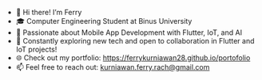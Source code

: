 - 👋 Hi there! I’m Ferry
- 🎓 Computer Engineering Student at Binus University
- 💼 Passionate about Mobile App Development with Flutter, IoT, and AI
- 🌱 Constantly exploring new tech and open to collaboration in Flutter and IoT projects!
- 🌐 Check out my portfolio: https://ferrykurniawan28.github.io/portofolio
- 📫 Feel free to reach out: kurniawan.ferry.rach@gmail.com

<!---
ferrykurniawan28/ferrykurniawan28 is a ✨ special ✨ repository because its `README.md` (this file) appears on your GitHub profile.
You can click the Preview link to take a look at your changes.
--->
